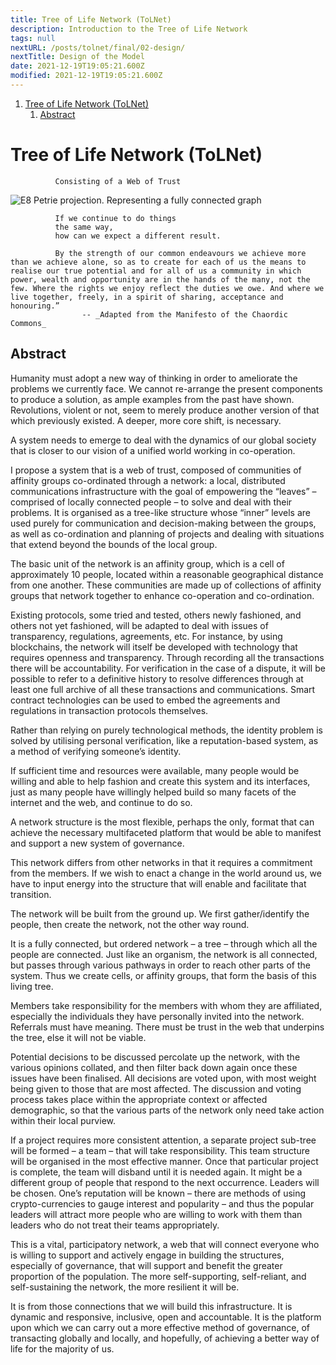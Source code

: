 ```yaml
---
title: Tree of Life Network (ToLNet)
description: Introduction to the Tree of Life Network
tags: null
nextURL: /posts/tolnet/final/02-design/
nextTitle: Design of the Model
date: 2021-12-19T19:05:21.600Z
modified: 2021-12-19T19:05:21.600Z
---
```


1. [Tree of Life Network (ToLNet)](#tree-of-life-network-tolnet)
   1. [Abstract](#abstract)

# Tree of Life Network (ToLNet)

              Consisting of a Web of Trust

![E8 Petrie projection. Representing a fully connected graph](/posts/img/tol/01-E8_projection.png)

              If we continue to do things
              the same way,
              how can we expect a different result.

              By the strength of our common endeavours we achieve more than we achieve alone, so as to create for each of us the means to realise our true potential and for all of us a community in which power, wealth and opportunity are in the hands of the many, not the few. Where the rights we enjoy reflect the duties we owe. And where we live together, freely, in a spirit of sharing, acceptance and honouring.”
                    -- _Adapted from the Manifesto of the Chaordic Commons_

## Abstract

Humanity must adopt a new way of thinking in order to ameliorate the problems we currently face. We cannot re-arrange the present components to produce a solution, as ample examples from the past have shown. Revolutions, violent or not, seem to merely produce another version of that which previously existed. A deeper, more core shift, is necessary.

A system needs to emerge to deal with the dynamics of our global society that is closer to our vision of a unified world working in co-operation.

I propose a system that is a web of trust, composed of communities of affinity groups co-ordinated through a network: a local, distributed communications infrastructure with the goal of empowering the “leaves” – comprised of locally connected people – to solve and deal with their problems. It is organised as a tree-like structure whose “inner” levels are used purely for communication and decision-making between the groups, as well as co-ordination and planning of projects and dealing with situations that extend beyond the bounds of the local group.

The basic unit of the network is an affinity group, which is a cell of approximately 10 people, located within a reasonable geographical distance from one another. These communities are made up of collections of affinity groups that network together to enhance co-operation and co-ordination.

Existing protocols, some tried and tested, others newly fashioned, and others not yet fashioned, will be adapted to deal with issues of transparency, regulations, agreements, etc. For instance, by using blockchains, the network will itself be developed with technology that requires openness and transparency. Through recording all the transactions there will be accountability. For verification in the case of a dispute, it will be possible to refer to a definitive history to resolve differences through at least one full archive of all these transactions and communications. Smart contract technologies can be used to embed the agreements and regulations in transaction protocols themselves.

Rather than relying on purely technological methods, the identity problem is solved by utilising personal verification, like a reputation-based system,
as a method of verifying someone’s identity.

If sufficient time and resources were available, many people would be willing and able to help fashion and create this system and its interfaces, just as many people have willingly helped build so many facets of the internet and the web, and continue to do so.

A network structure is the most flexible, perhaps the only, format that can achieve the necessary multifaceted platform that would be able to manifest and support a new system of governance.

This network differs from other networks in that it requires a commitment from the members. If we wish to enact a change in the world around us, we have to input energy into the structure that will enable and facilitate that transition.

The network will be built from the ground up. We first gather/identify the people, then create the network, not the other way round.

It is a fully connected, but ordered network – a tree – through which all the people are connected. Just like an organism, the network is all connected, but passes through various pathways in order to reach other parts of the system. Thus we create cells, or affinity groups, that form the basis of this living tree.

Members take responsibility for the members with whom they are affiliated, especially the individuals they have personally invited into the network. Referrals must have meaning. There must be trust in the web that underpins the tree, else it will not be viable.

Potential decisions to be discussed percolate up the network, with the various opinions collated, and then filter back down again once these issues have been finalised. All decisions are voted upon, with most weight being given to those that are most affected. The discussion and voting process takes place within the appropriate context or affected demographic, so that the various parts of the network only need take action within their local purview.

If a project requires more consistent attention, a separate project sub-tree will be formed – a team – that will take responsibility. This team structure will be organised in the most effective manner. Once that particular project is complete, the team will disband until it is needed again. It might be a different group of people that respond to the next occurrence. Leaders will be chosen. One’s reputation will be known – there are methods of using crypto-currencies to gauge interest and popularity – and thus the popular leaders will attract more people who are willing to work with them than leaders who do not treat their teams appropriately.

This is a vital, participatory network, a web that will connect everyone who is willing to support and actively engage in building the structures, especially of governance, that will support and benefit the greater proportion of the population. The more self-supporting, self-reliant, and self-sustaining the network, the more resilient it will be.

It is from those connections that we will build this infrastructure. It is dynamic and responsive, inclusive, open and accountable. It is the platform upon which we can carry out a more effective method of governance, of transacting globally and locally, and hopefully, of achieving a better way of life for the majority of us.
